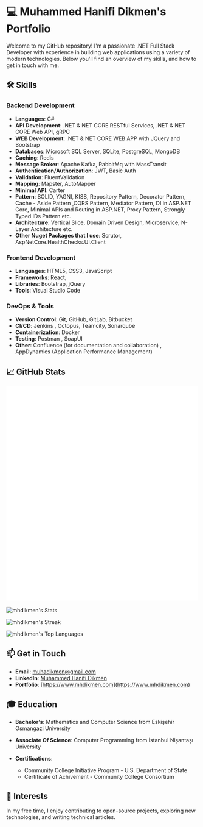 # 💻 Muhammed Hanifi Dikmen's Portfolio

Welcome to my GitHub repository! I'm a passionate .NET Full Stack Developer with experience in building web applications using a variety of modern technologies. Below you'll find an overview of my skills, and how to get in touch with me.

## 🛠️ Skills



### Backend Development
- **Languages**: C#
- **API Development**: .NET & NET CORE RESTful Services, .NET & NET CORE Web API, gRPC
- **WEB Development**: .NET & NET CORE WEB APP with JQuery and Bootstrap
- **Databases**: Microsoft SQL Server, SQLite, PostgreSQL, MongoDB
- **Caching**: Redis
- **Message Broker**: Apache Kafka, RabbitMq with MassTransit 
- **Authentication/Authorization**: JWT, Basic Auth
- **Validation**: FluentValidation
- **Mapping**: Mapster, AutoMapper
- **Minimal API**: Carter
- **Pattern**: SOLID, YAGNI, KISS, Repository Pattern, Decorator Pattern, Cache - Aside Pattern ,CQRS Pattern, Mediator Pattern, DI in ASP.NET Core, Minimal APIs and Routing in ASP.NET, Proxy Pattern, Strongly Typed IDs Pattern etc.
- **Architecture**: Vertical Slice, Domain Driven Design, Microservice, N-Layer Architecture etc.
- **Other Nuget Packages that I use**: Scrutor, AspNetCore.HealthChecks.UI.Client

### Frontend Development
- **Languages**: HTML5, CSS3, JavaScript
- **Frameworks**: React,
- **Libraries**: Bootstrap, jQuery
- **Tools**: Visual Studio Code

### DevOps & Tools
- **Version Control**: Git, GitHub, GitLab, Bitbucket
- **CI/CD**: Jenkins , Octopus, Teamcity, Sonarqube
- **Containerization**: Docker
- **Testing**: Postman , SoapUI
- **Other**: Confluence (for documentation and collaboration) , AppDynamics (Application Performance Management)


## 📈 GitHub Stats
![GitHub Metrics](https://raw.githubusercontent.com/mhdikmen/mhdikmen/main/github-metrics.svg)

![mhdikmen's Stats](https://github-readme-stats.vercel.app/api?username=mhdikmen&theme=default&show_icons=true&hide_border=true&count_private=true)

![mhdikmen's Streak](https://github-readme-streak-stats.herokuapp.com/?user=mhdikmen&theme=default&hide_border=true)

![mhdikmen's Top Languages](https://github-readme-stats.vercel.app/api/top-langs/?username=mhdikmen&theme=default&show_icons=true&hide_border=true&layout=compact)

## 📫 Get in Touch

- **Email**: [muhadikmen@gmail.com](mailto:muhadikmen@gmail.com)
- **LinkedIn**: [Muhammed Hanifi Dikmen](https://www.linkedin.com/in/muhadikmen)
- **Portfolio**: [https://www.mhdikmen.com](https://www.mhdikmen.com)

## 🎓 Education

- **Bachelor’s**: Mathematics and Computer Science from Eskişehir Osmangazi University
- **Associate Of Science**: Computer Programming from İstanbul Nişantaşı University

- **Certifications**: 
  - Community College Initiative Program - U.S. Department of State
  - Certificate of Achivement - Community College Consortium

## 🚀 Interests

In my free time, I enjoy contributing to open-source projects, exploring new technologies, and writing technical articles.



